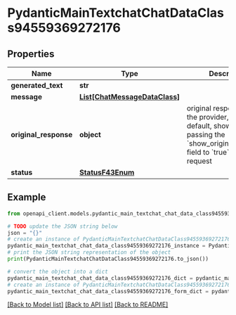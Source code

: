 # PydanticMainTextchatChatDataClass94559369272176


## Properties

Name | Type | Description | Notes
------------ | ------------- | ------------- | -------------
**generated_text** | **str** |  | 
**message** | [**List[ChatMessageDataClass]**](ChatMessageDataClass.md) |  | [optional] 
**original_response** | **object** | original response sent by the provider, hidden by default, show it by passing the &#x60;show_original_response&#x60; field to &#x60;true&#x60; in your request | [optional] 
**status** | [**StatusF43Enum**](StatusF43Enum.md) |  | 

## Example

```python
from openapi_client.models.pydantic_main_textchat_chat_data_class94559369272176 import PydanticMainTextchatChatDataClass94559369272176

# TODO update the JSON string below
json = "{}"
# create an instance of PydanticMainTextchatChatDataClass94559369272176 from a JSON string
pydantic_main_textchat_chat_data_class94559369272176_instance = PydanticMainTextchatChatDataClass94559369272176.from_json(json)
# print the JSON string representation of the object
print(PydanticMainTextchatChatDataClass94559369272176.to_json())

# convert the object into a dict
pydantic_main_textchat_chat_data_class94559369272176_dict = pydantic_main_textchat_chat_data_class94559369272176_instance.to_dict()
# create an instance of PydanticMainTextchatChatDataClass94559369272176 from a dict
pydantic_main_textchat_chat_data_class94559369272176_form_dict = pydantic_main_textchat_chat_data_class94559369272176.from_dict(pydantic_main_textchat_chat_data_class94559369272176_dict)
```
[[Back to Model list]](../README.md#documentation-for-models) [[Back to API list]](../README.md#documentation-for-api-endpoints) [[Back to README]](../README.md)


